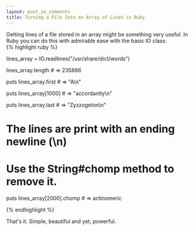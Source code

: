 ```yaml
---
layout: post_no_comments
title: Turning a File Into an Array of Lines in Ruby
---
```


<span class="drops">G</span>etting lines of a file stored in an array might be something very useful. In Ruby you can do this with admirable ease with the basic <span class="small_code">IO</span> class:
<br/>
{% highlight ruby %}

lines_array = IO.readlines("/usr/share/dict/words")

lines_array.length # => 235886

puts lines_array.first # => "A\n"

puts lines_array[1000] # => "accordantly\n"

puts lines_array.last # => "Zyzzogeton\n"

# The lines are print with an ending newline (\n)
# Use the String#chomp method to remove it.

puts lines_array[2000].chomp # => actinomeric

{% endhighlight %}

That's it. Simple, beautiful and yet, powerful.
